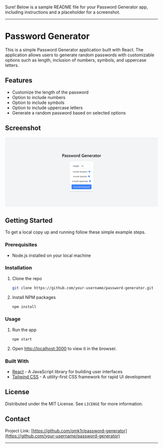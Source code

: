 Sure! Below is a sample README file for your Password Generator app, including instructions and a placeholder for a screenshot.

---

# Password Generator

This is a simple Password Generator application built with React. The application allows users to generate random passwords with customizable options such as length, inclusion of numbers, symbols, and uppercase letters.

## Features

- Customize the length of the password
- Option to include numbers
- Option to include symbols
- Option to include uppercase letters
- Generate a random password based on selected options

## Screenshot

![Password Generator Screenshot](screenshot.png)

## Getting Started

To get a local copy up and running follow these simple example steps.

### Prerequisites

- Node.js installed on your local machine

### Installation

1. Clone the repo

   ```sh
   git clone https://github.com/your-username/password-generator.git
   ```

2. Install NPM packages

   ```sh
   npm install
   ```

### Usage

1. Run the app

   ```sh
   npm start
   ```

2. Open [http://localhost:3000](http://localhost:3000) to view it in the browser.

### Built With

- [React](https://reactjs.org/) - A JavaScript library for building user interfaces
- [Tailwind CSS](https://tailwindcss.com/) - A utility-first CSS framework for rapid UI development

## License

Distributed under the MIT License. See `LICENSE` for more information.

## Contact

Project Link: [https://github.com/omk1r/password-generator](https://github.com/your-username/password-generator)

---
